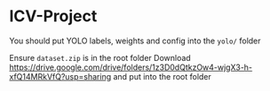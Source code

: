 # ICV-Project

You should put YOLO labels, weights and config into the `yolo/` folder 

Ensure `dataset.zip` is in the root folder
Download https://drive.google.com/drive/folders/1z3D0dQtkzOw4-wjgX3-h-xfQ14MRkVfQ?usp=sharing and put into the root folder
